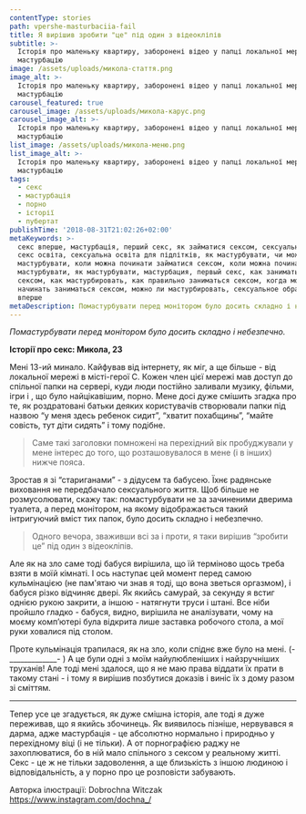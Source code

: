 ```yaml
---
contentType: stories
path: vpershe-masturbaciia-fail
title: Я вирішив зробити "це" під один з відеокліпів
subtitle: >-
  Історія про маленьку квартиру, заборонені відео у папці локальної мережі і
  мастурбацію
image: /assets/uploads/микола-стаття.png
image_alt: >-
  Історія про маленьку квартиру, заборонені відео у папці локальної мережі і
  мастурбацію
carousel_featured: true
carousel_image: /assets/uploads/микола-карус.png
carousel_image_alt: >-
  Історія про маленьку квартиру, заборонені відео у папці локальної мережі і
  мастурбацію
list_image: /assets/uploads/микола-меню.png
list_image_alt: >-
  Історія про маленьку квартиру, заборонені відео у папці локальної мережі і
  мастурбацію
tags:
  - секс
  - мастурбація
  - порно
  - історії
  - пубертат
publishTime: '2018-08-31T21:02:26+02:00'
metaKeywords: >-
  секс вперше, мастурбація, перший секс, як займатися сексом, сексуальна освіта,
  секс освіта, сексуальна освіта для підлітків, як мастурбувати, чи можна
  мастурбувати, коли можна починати займатися сексом, коли можна починати
  мастурбувати, як мастурбувати, мастурбация, первый секс, как заниматься
  сексом, как мастурбировать, как правильно заниматься сексом, когда можна
  начинать заниматься сексом, можно ли мастурбировать, сексуальное образование,
  вперше
metaDescription: Помастурбувати перед монітором було досить складно і небезпечно.
---
```

_Помастурбувати перед монітором було досить складно і небезпечно._

**Історії про секс: Микола, 23**

Мені 13-ий минало. Кайфував від інтернету,  як міг, а ще більше - від локальної мережі в місті-герої С. Кожен член цієї мережі мав доступ до спільної папки на сервері, куди люди постійно заливали музику, фільми, ігри і , що було найцікавішим, порно. Мене досі дуже смішить згадка про те, як роздратовані батьки деяких користувачів створювали папки під назвою “у меня здесь ребенок сидит”, “хватит похабщины”, “майте совість, тут діти сидять” і тому подібне. 

> Саме такі заголовки помножені на перехідний вік пробуджували у мене інтерес до того, що розташовувалося в мене (і в інших) нижче пояса.

Зростав я зі “стариганами” - з дідусем та бабусею. Їхнє радянське виховання не передбачало сексуального життя. Щоб більше не розмусолювати, скажу так: помастурбувати не за зачиненими дверима туалета, а перед монітором, на якому відображається такий інтригуючий вміст тих папок, було досить складно і небезпечно.

> Одного вечора, зваживши всі за і проти, я таки вирішив “зробити це” під один з відеокліпів. 

Але як на зло саме тоді бабуся вирішила, що їй терміново щось треба взяти в моїй кімнаті. І ось наступає цей момент перед самою кульмінацією (не пам'ятаю чи знав я тоді, що вона зветься оргазмом), і бабуся різко відчиняє двері. Як якийсь самурай, за секунду я встиг однією рукою закрити, а іншою - натягнути труси і штані. Все ніби пройшло гладко - бабуся, видно, вирішила не аналізувати, чому на моєму комп’ютері була відкрита лише заставка робочого стола, а мої руки ховалися під столом. 

Проте кульмінація трапилася, як на зло, коли спіднє вже було на мені.  (-\_\_\_\_\_\_\_\_\_\_\_\__- ) А це були одні з моїм найулюбленіших і найзручніших труханів! Але тоді мені здалося, що я не маю права віддати їх прати в такому стані - і тому я вирішив позбутися доказів і виніс їх з дому разом зі сміттям. 

- - -

Тепер усе це згадується, як дуже смішна історія, але тоді я дуже переживав, що я якийсь збочинець. Як виявилось пізніше, нервувався я дарма, адже мастурбація - це абсолютно нормально і природньо у перехідному віці (і не тільки). А от порнографією раджу не захоплюватися, бо в ній мало спільного з сексом у реальному житті. Секс - це ж не тільки задоволення, а ще близькість з іншою людиною і відповідальність, а у порно про це розповісти забувають.

Авторка ілюстрації: Dobrochna Witczak https://www.instagram.com/dochna_/
